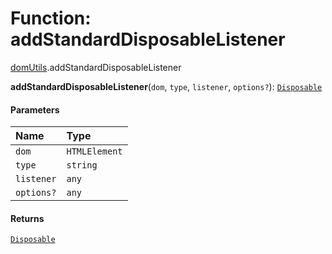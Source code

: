 # Function: addStandardDisposableListener

[domUtils](/en/auto-docs/utils/modules/domUtils.md).addStandardDisposableListener

**addStandardDisposableListener**(`dom`, `type`, `listener`, `options?`): [`Disposable`](/en/auto-docs/utils/interfaces/Disposable-1.md)

#### Parameters

| Name | Type |
| :------ | :------ |
| `dom` | `HTMLElement` | `HTMLDocument` |
| `type` | `string` |
| `listener` | `any` |
| `options?` | `any` |

#### Returns

[`Disposable`](/en/auto-docs/utils/interfaces/Disposable-1.md)
